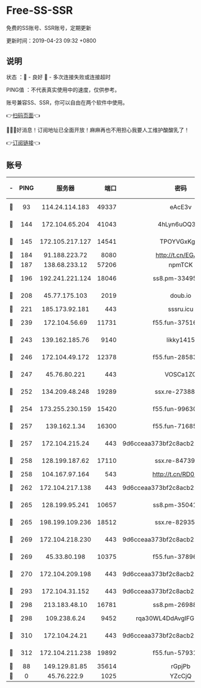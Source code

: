 # Free-SS-SSR

免费的SS账号、SSR账号，定期更新

更新时间：2019-04-23 09:32 +0800

## 说明

状态     ：🙂 - 良好 🙁 - 多次连接失败或连接超时

PING值   ：不代表真实使用中的速度，仅供参考。

账号兼容SS、SSR，你可以自由在两个软件中使用。

👉[扫码页面](https://liesauer.github.io/Free-SS-SSR/)👈

🎉🎉🎉好消息！订阅地址已全面开放！麻麻再也不用担心我要人工维护酸酸乳了！

👉[订阅链接](https://www.liesauer.net/yogurt/subscribe?ACCESS_TOKEN=DAYxR3mMaZAsaqUb)👈

## 账号

|-|PING|服务器|端口|密码|加密方式|区域|
|:----:|:----:|:-----:|-----:|:----:|:----:|:----:|
|🙂|93|114.24.114.183|49337|eAcE3v|chacha20-ietf|TW|
|🙂|144|172.104.65.204|41043|4hLyn6uOQ3hU|aes-256-cfb|JP|
|🙂|145|172.105.217.127|14541|TPOYVGxKglpi|aes-256-cfb|JP|
|🙂|184|91.188.223.72|8080|http://t.cn/EGJIyrl|rc4-md5|RU|
|🙂|187|138.68.233.12|57206|npmTCK|rc4-md5|US|
|🙂|196|192.241.221.124|18046|ss8.pm-33495332|aes-256-cfb|US|
|🙂|208|45.77.175.103|2019|doub.io|aes-128-ctr|SG|
|🙂|221|185.173.92.181|443|sssru.icu|rc4-md5|RU|
|🙂|239|172.104.56.69|11731|f55.fun-37516800|aes-256-cfb|SG|
|🙂|243|139.162.185.76|9140|likky1415|aes-256-cfb|DE|
|🙂|246|172.104.49.172|12378|f55.fun-28583571|aes-256-cfb|SG|
|🙂|247|45.76.80.221|443|VOSCa1ZG|aes-256-cfb|DE|
|🙂|252|134.209.48.248|19289|ssx.re-27388997|aes-256-cfb|US|
|🙂|254|173.255.230.159|15420|f55.fun-99630859|aes-256-cfb|US|
|🙂|257|139.162.1.34|16300|f55.fun-71685076|aes-256-cfb|SG|
|🙂|257|172.104.215.24|443|9d6cceaa373bf2c8acb22e60b6a58be6|aes-256-cfb|US|
|🙂|258|128.199.187.62|17110|ssx.re-84739131|aes-256-cfb|SG|
|🙂|258|104.167.97.164|543|http://t.cn/RD0D7sx|rc4-md5|CA|
|🙂|262|172.104.217.138|443|9d6cceaa373bf2c8acb22e60b6a58be6|aes-256-cfb|US|
|🙂|265|128.199.95.241|10657|ss8.pm-35041128|aes-256-cfb|SG|
|🙂|265|198.199.109.236|18512|ssx.re-82935450|aes-256-cfb|US|
|🙂|269|172.104.218.230|443|9d6cceaa373bf2c8acb22e60b6a58be6|aes-256-cfb|US|
|🙂|269|45.33.80.198|10375|f55.fun-37896018|aes-256-cfb|US|
|🙂|270|172.104.209.198|443|9d6cceaa373bf2c8acb22e60b6a58be6|aes-256-cfb|US|
|🙂|293|172.104.31.152|443|9d6cceaa373bf2c8acb22e60b6a58be6|aes-256-cfb|US|
|🙂|298|213.183.48.10|16781|ss8.pm-26988503|rc4-md5|RU|
|🙂|298|109.238.6.24|9452|rqa30WL4DdAvgIFG6Fs3znzTa|aes-256-cfb|FR|
|🙂|310|172.104.24.21|443|9d6cceaa373bf2c8acb22e60b6a58be6|aes-256-cfb|US|
|🙂|312|172.104.211.238|19892|f55.fun-57931164|aes-256-cfb|US|
|🙂|88|149.129.81.85|35614|rGpjPb|rc4-md5|HK|
|🙁|0|45.76.222.9|1025|YZcCjQ|rc4-md5|JP|
